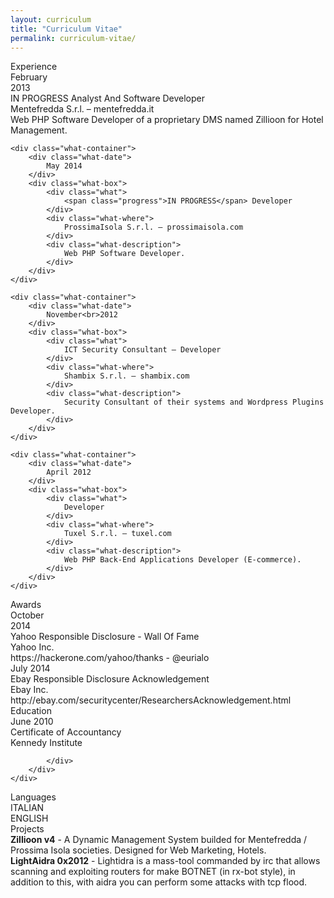 ```yaml
---
layout: curriculum
title: "Curriculum Vitae"
permalink: curriculum-vitae/
---
```

<div id="experience" class="left-icon">
	<div>Experience</div>
</div>
<div class="explain-alt">
	<div class="what-container">
		<div class="what-date">
			February<br>2013
		</div>
		<div class="what-box">
			<div class="what">
				<span class="progress">IN PROGRESS</span> Analyst And Software Developer
			</div>
			<div class="what-where">
				Mentefredda S.r.l. – mentefredda.it
			</div>
			<div class="what-description">
				Web PHP Software Developer of a proprietary DMS named Zillioon for Hotel Management.
			</div>
		</div>
	</div>

	<div class="what-container">
		<div class="what-date">
			May 2014
		</div>
		<div class="what-box">
			<div class="what">
				<span class="progress">IN PROGRESS</span> Developer
			</div>
			<div class="what-where">
				ProssimaIsola S.r.l. – prossimaisola.com
			</div>
			<div class="what-description">
				Web PHP Software Developer.
			</div>
		</div>
	</div>

	<div class="what-container">
		<div class="what-date">
			November<br>2012
		</div>
		<div class="what-box">
			<div class="what">
				ICT Security Consultant – Developer
			</div>
			<div class="what-where">
				Shambix S.r.l. – shambix.com
			</div>
			<div class="what-description">
				Security Consultant of their systems and Wordpress Plugins Developer.
			</div>
		</div>
	</div>

	<div class="what-container">
		<div class="what-date">
			April 2012
		</div>
		<div class="what-box">
			<div class="what">
				Developer
			</div>
			<div class="what-where">
				Tuxel S.r.l. – tuxel.com
			</div>
			<div class="what-description">
				Web PHP Back-End Applications Developer (E-commerce).
			</div>
		</div>
	</div>
</div>

<div id="awards" class="left-icon">
	<div>Awards</div>
</div>
<div class="explain-alt">
	<div class="what-container">
		<div class="what-date">
			October<br>2014
		</div>
		<div class="what-box">
			<div class="what">
				Yahoo Responsible Disclosure - Wall Of Fame
			</div>
			<div class="what-where">
				Yahoo Inc.
			</div>
			<div class="what-description">
				https://hackerone.com/yahoo/thanks - @eurialo
			</div>
		</div>
	</div>
	<div class="what-container">
		<div class="what-date">
			July 2014
		</div>
		<div class="what-box">
			<div class="what">
				Ebay Responsible Disclosure Acknowledgement
			</div>
			<div class="what-where">
				Ebay Inc.
			</div>
			<div class="what-description">
				http://ebay.com/securitycenter/ResearchersAcknowledgement.html
			</div>
		</div>
	</div>
</div>

<div id="education" class="left-icon">
	<div class="what">Education</div>
</div>
<div class="explain-alt">
	<div class="what-container">
		<div class="what-date">
			June 2010
		</div>
		<div class="what-box">
			<div class="what">
				Certificate of Accountancy
			</div>
			<div class="what-where">
				Kennedy Institute
			</div>
			<div class="what-description">
				
			</div>
		</div>
	</div>
</div>

<div id="language" class="left-icon">
	<div>Languages</div>
</div>
<div class="explain-alt">
	<div class="language-container">
		<div class="language-label">ITALIAN</div> 
		<div class="square"></div> 
		<div class="square"></div> 
		<div class="square"></div>
		<div class="square"></div>
		<div class="square"></div>
		<div class="square-nil"></div>
		<div class="square"></div> 
		<div class="square"></div> 
		<div class="square"></div>
		<div class="square"></div>
		<div class="square"></div>
		<div class="square-nil"></div>
		<div class="square"></div> 
		<div class="square"></div> 
		<div class="square"></div>
		<div class="square"></div>
		<div class="square"></div>
		<div class="square-nil"></div>
		<div class="square"></div> 
		<div class="square"></div> 
		<div class="square"></div>
		<div class="square"></div>
		<div class="square"></div>
		<div class="square-nil"></div>
	</div>
	<div class="language-container">
		<div class="language-label">ENGLISH</div> <div class="square"></div> 
		<div class="square"></div> 
		<div class="square"></div> 
		<div class="square-light"></div>
		<div class="square-light"></div>
		<div class="square-nil"></div>
		<div class="square"></div> 
		<div class="square"></div> 
		<div class="square"></div>
		<div class="square-light"></div>
		<div class="square-light"></div>
		<div class="square-nil"></div>
		<div class="square"></div> 
		<div class="square-light"></div> 
		<div class="square-light"></div>
		<div class="square-light"></div>
		<div class="square-light"></div>
		<div class="square-nil"></div>
		<div class="square"></div> 
		<div class="square"></div> 
		<div class="square"></div>
		<div class="square-light"></div>
		<div class="square-light"></div>
	</div>

</div>

<div id="projects" class="left-icon">
	<div>Projects</div>
</div>
<div class="boxed">
	<strong>Zillioon v4</strong> - A Dynamic Management System builded for Mentefredda / Prossima Isola societies. Designed for Web Marketing, Hotels.
</div>
<div class="boxed">
	<strong>LightAidra 0x2012</strong> -  Lightidra is a mass-tool commanded by irc that allows scanning and exploiting routers for make BOTNET (in rx-bot style), in addition to this, with aidra you can perform some attacks with tcp flood.
</div>